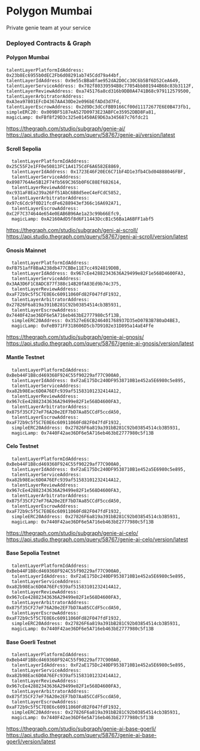 
# Polygon Mumbai

Private genie team at your service

### Deployed Contracts & Graph

#### Polygon Mumbai
                    
```
talentLayerPlatformIdAddress: 0x23b8Ec6955b0dEC2Fb6d08291ab745Cdd79a44bf,
talentLayerIdAddress: 0x9e55cBBa8fae952dA2D0Cc30C6b5Bf6D52CeA649,
talentLayerServiceAddress: 0x702f80339594B8c77054bb801944B68c83b3112F,
talentLayerReviewAddress: 0xa745176a8cd316b9DB0A4741B68c979112579500,
talentLayerArbitratorAddress: 0xA3ea97801EFcD4367AA430De2e096bEfADd3d7Fd,
talentLayerEscrowAddress: 0x2d9Dc3dCcFBB9166Cf00d11172677E6E0B473fb1,
simpleERC20: 0x009BF5187eA527D0973E23ABFCe35952DBD8Fa81,
magicLamp: 0xFBf8f29D3c325e01450AE9D63a345687c76fdc21
```
https://thegraph.com/studio/subgraph/genie-ai/
https://api.studio.thegraph.com/query/58767/genie-ai/version/latest

#### Scroll Sepolia

```
  talentLayerPlatformIdAddress: 0x25C55F2e1FF0e50813FC1A4175CdF6A6582E8869,
  talentLayerIdAddress: 0x1723E46F20EC6C71bF4D1e3fb4Cbd04888046FBF,
  talentLayerServiceAddress: 0x8987764Ae5B12F74fb569C365b0F6C88Ef682614,
  talentLayerReviewAddress: 0xc931aF8Ea239a26Ff51AbC6B8d5eeC4eFCdC5852,
  talentLayerArbitratorAddress: 0x97c6Cdc9f0D21fcdFe6288943ef366c16A692A71,
  talentLayerEscrowAddress: 0xC2F7C374644e654e0EAB6B96Ae1a23c99b66Efc9,
  magicLamp: 0xA2160AdD5f8d6F11443DccB1c56Ba1A6BFF1abf5
```
https://thegraph.com/studio/subgraph/geni-ai-scroll/
https://api.studio.thegraph.com/query/58767/geni-ai-scroll/version/latest

#### Gnosis Mainnet

```
  talentLayerPlatformIdAddress: 0xFB751afF8BaA238db477CBBe11E7cc4924819D0B,
  talentLayerIdAddress: 0x967cEe42882343636A29499e82F1e568D4600FA3,
  talentLayerServiceAddress: 0x3AA3D6F1C8ADC877f388c14B20fA83Ed9b74c375,
  talentLayerReviewAddress: 0xaF72b9c5f5C7E0E6c60911060Fd82F047fdF1932,
  talentLayerArbitratorAddress: 0x27826F6a819a391bB281C92b03854514cb3B5931,
  talentLayerEscrowAddress: 0x7440F42ae36DF6e5A716eb463bE2777980c5f13B,
  simpleERC20Address: 0x3527eE6CB246401768937D35eD07B3B780aD4BE3,
  magicLamp: 0xFeB971FF318606D5cb7D9102e31D895a14aE4Ffe
```
https://thegraph.com/studio/subgraph/genie-ai-gnosis/
https://api.studio.thegraph.com/query/58767/genie-ai-gnosis/version/latest

#### Mantle Testnet

```
  talentLayerPlatformIdAddress: 0xBeb44F1B8cd469368F924C55f90229af77C900A0,
  talentLayerIdAddress: 0xF2aE175Dc240DF9538710B1e452a5E6980c5e895,
  talentLayerServiceAddress: 0xa82b98Eac6D0A76EFc939af51583101232414A12,
  talentLayerReviewAddress: 0x967cEe42882343636A29499e82F1e568D4600FA3,
  talentLayerArbitratorAddress: 0x875f35CF27eF76A20e2EF7bD7Aa85CCdF5ccdA50,
  talentLayerEscrowAddress: 0xaF72b9c5f5C7E0E6c60911060Fd82F047fdF1932,
  simpleERC20Address: 0x27826F6a819a391bB281C92b03854514cb3B5931,
  magicLamp: 0x7440F42ae36DF6e5A716eb463bE2777980c5f13B
```

#### Celo Testnet

```
  talentLayerPlatformIdAddress: 0xBeb44F1B8cd469368F924C55f90229af77C900A0,
  talentLayerIdAddress: 0xF2aE175Dc240DF9538710B1e452a5E6980c5e895,
  talentLayerServiceAddress: 0xa82b98Eac6D0A76EFc939af51583101232414A12,
  talentLayerReviewAddress: 0x967cEe42882343636A29499e82F1e568D4600FA3,
  talentLayerArbitratorAddress: 0x875f35CF27eF76A20e2EF7bD7Aa85CCdF5ccdA50,
  talentLayerEscrowAddress: 0xaF72b9c5f5C7E0E6c60911060Fd82F047fdF1932,
  simpleERC20Address: 0x27826F6a819a391bB281C92b03854514cb3B5931,
  magicLamp: 0x7440F42ae36DF6e5A716eb463bE2777980c5f13B
```
https://thegraph.com/studio/subgraph/genie-ai-celo/
https://api.studio.thegraph.com/query/58767/genie-ai-celo/version/latest

#### Base Sepolia Testnet

```
  talentLayerPlatformIdAddress: 0xBeb44F1B8cd469368F924C55f90229af77C900A0,
  talentLayerIdAddress: 0xF2aE175Dc240DF9538710B1e452a5E6980c5e895,
  talentLayerServiceAddress: 0xa82b98Eac6D0A76EFc939af51583101232414A12,
  talentLayerReviewAddress: 0x967cEe42882343636A29499e82F1e568D4600FA3,
  talentLayerArbitratorAddress: 0x875f35CF27eF76A20e2EF7bD7Aa85CCdF5ccdA50,
  talentLayerEscrowAddress: 0xaF72b9c5f5C7E0E6c60911060Fd82F047fdF1932,
  simpleERC20Address: 0x27826F6a819a391bB281C92b03854514cb3B5931,
  magicLamp: 0x7440F42ae36DF6e5A716eb463bE2777980c5f13B
```

#### Base Goerli Testnet

```
  talentLayerPlatformIdAddress: 0xBeb44F1B8cd469368F924C55f90229af77C900A0,
  talentLayerIdAddress: 0xF2aE175Dc240DF9538710B1e452a5E6980c5e895,
  talentLayerServiceAddress: 0xa82b98Eac6D0A76EFc939af51583101232414A12,
  talentLayerReviewAddress: 0x967cEe42882343636A29499e82F1e568D4600FA3,
  talentLayerArbitratorAddress: 0x875f35CF27eF76A20e2EF7bD7Aa85CCdF5ccdA50,
  talentLayerEscrowAddress: 0xaF72b9c5f5C7E0E6c60911060Fd82F047fdF1932,
  simpleERC20Address: 0x27826F6a819a391bB281C92b03854514cb3B5931,
  magicLamp: 0x7440F42ae36DF6e5A716eb463bE2777980c5f13B
```
https://thegraph.com/studio/subgraph/genie-ai-base-goerli/
https://api.studio.thegraph.com/query/58767/genie-ai-base-goerli/version/latest

